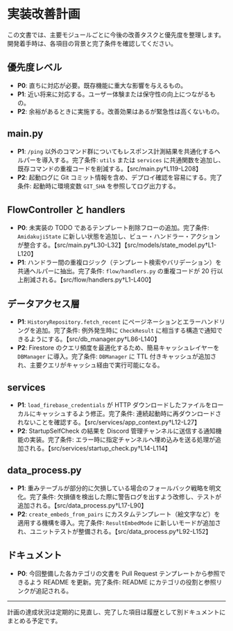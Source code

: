 # 実装改善計画

この文書では、主要モジュールごとに今後の改善タスクと優先度を整理します。開発着手時は、各項目の背景と完了条件を確認してください。

## 優先度レベル
- **P0**: 直ちに対応が必要。既存機能に重大な影響を与えるもの。
- **P1**: 近い将来に対応する。ユーザー体験または保守性の向上につながるもの。
- **P2**: 余裕があるときに実施する。改善効果はあるが緊急性は高くないもの。

## main.py
- **P1**: `/ping` 以外のコマンド群についてもレスポンス計測結果を共通化するヘルパーを導入する。完了条件: `utils` または `services` に共通関数を追加し、既存コマンドの重複コードを削減する。【src/main.py†L119-L208】
- **P2**: 起動ログに Git コミット情報を含め、デプロイ確認を容易にする。完了条件: 起動時に環境変数 `GIT_SHA` を参照してログ出力する。

## FlowController と handlers
- **P0**: 未実装の TODO であるテンプレート削除フローの追加。完了条件: `AmidakujiState` に新しい状態を追加し、ビュー・ハンドラー・アクションが整合する。【src/main.py†L30-L32】【src/models/state_model.py†L1-L120】
- **P1**: ハンドラー間の重複ロジック（テンプレート検索やバリデーション）を共通ヘルパーに抽出。完了条件: `flow/handlers.py` の重複コードが 20 行以上削減される。【src/flow/handlers.py†L1-L400】

## データアクセス層
- **P1**: `HistoryRepository.fetch_recent` にページネーションとエラーハンドリングを追加。完了条件: 例外発生時に `CheckResult` に相当する構造で通知できるようにする。【src/db_manager.py†L86-L140】
- **P2**: Firestore のクエリ頻度を最適化するため、簡易キャッシュレイヤーを `DBManager` に導入。完了条件: `DBManager` に TTL 付きキャッシュが追加され、主要クエリがキャッシュ経由で実行可能になる。

## services
- **P1**: `load_firebase_credentials` が HTTP ダウンロードしたファイルをローカルにキャッシュするよう修正。完了条件: 連続起動時に再ダウンロードされないことを確認する。【src/services/app_context.py†L12-L27】
- **P2**: StartupSelfCheck の結果を Discord 管理チャンネルに送信する通知機能の実装。完了条件: エラー時に指定チャンネルへ埋め込みを送る処理が追加される。【src/services/startup_check.py†L14-L114】

## data_process.py
- **P1**: 重みテーブルが部分的に欠損している場合のフォールバック戦略を明文化。完了条件: 欠損値を検出した際に警告ログを出すよう改修し、テストが追加される。【src/data_process.py†L17-L90】
- **P2**: `create_embeds_from_pairs` にカスタムテンプレート（絵文字など）を適用する機構を導入。完了条件: `ResultEmbedMode` に新しいモードが追加され、ユニットテストが整備される。【src/data_process.py†L92-L152】

## ドキュメント
- **P0**: 今回整備した各カテゴリの文書を Pull Request テンプレートから参照できるよう README を更新。完了条件: README にカテゴリの役割と参照リンクが追記される。

---
計画の達成状況は定期的に見直し、完了した項目は履歴として別ドキュメントにまとめる予定です。
